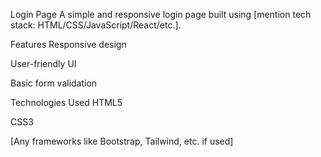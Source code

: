 Login Page
A simple and responsive login page built using [mention tech stack: HTML/CSS/JavaScript/React/etc.].

Features
Responsive design

User-friendly UI

Basic form validation

Technologies Used
HTML5

CSS3

[Any frameworks like Bootstrap, Tailwind, etc. if used]
